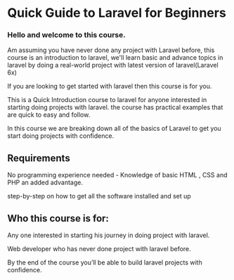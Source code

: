 # Quick Guide to Laravel for Beginners


### Hello and welcome to this course.

Am assuming you have never done any project with Laravel before, this course is an introduction to laravel, we'll learn basic and advance topics in laravel by doing a real-world project with latest version of laravel(Laravel 6x)

If you are looking to get started with laravel then this course is for you.

This is a Quick Introduction course to laravel for anyone interested in starting doing projects with laravel. the course has practical examples that are quick to easy and follow.

In this course we are breaking down all of the basics of Laravel to get you start doing projects with confidence.

## Requirements

No programming experience needed - Knowledge of basic HTML , CSS and PHP an added advantage.

step-by-step on how to get all the software installed and set up

## Who this course is for:

Any one interested in starting his journey in doing project with laravel.

Web developer who has never done project with laravel before.

By the end of the course you’ll be able to build laravel projects with confidence.

